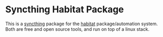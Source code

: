 # Syncthing Habitat Package

This is a [syncthing](https://syncthing.net/) package for the [habitat](https://www.habitat.sh) package/automation system. Both are free and open source tools, and run on top of a linux stack.
